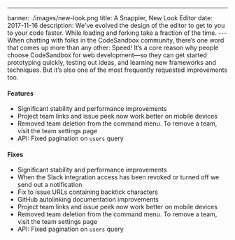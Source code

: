 ---
banner: ./images/new-look.png
title: A Snappier, New Look Editor
date: 2017-11-16
description:
  We've evolved the design of the editor to get to you to your code faster.
  While loading and forking take a fraction of the time.
---When chatting with folks in the CodeSandbox community, there’s one word that
comes up more than any other: Speed! It’s a core reason why people choose
CodeSandbox for web development—so they can get started prototyping quickly,
testing out ideas, and learning new frameworks and techniques. But it’s also one
of the most frequently requested improvements too.

#### Features

<ul>
  <li>Significant stability and performance improvements</li>
  <li>Project team links and issue peek now work better on mobile devices</li>
  <li>Removed team deletion from the command menu. To remove a team, visit the team settings page</li>
  <li>API: Fixed pagination on <code>users</code> query</li>
</ul>

#### Fixes

<ul>
  <li>Significant stability and performance improvements</li>
  <li>When the Slack integration access has been revoked or turned off we send out a notification</li>
  <li>Fix to issue URLs containing backtick characters</li>
  <li>GitHub autolinking documentation improvements</li>
  <li>Project team links and issue peek now work better on mobile devices</li>
  <li>Removed team deletion from the command menu. To remove a team, visit the team settings page</li>
<li>API: Fixed pagination on <code>users</code> query</li>
</ul>
